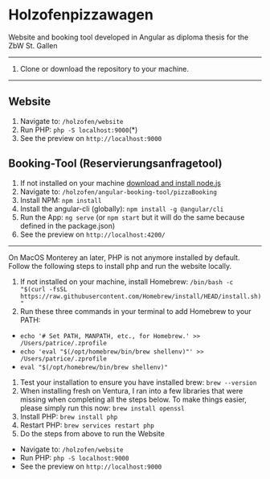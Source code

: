 # Holzofenpizzawagen
Website and booking tool developed in Angular as diploma thesis for the ZbW St. Gallen

___
1. Clone or download the repository to your machine.
___

## Website
1. Navigate to: `/holzofen/website`
2. Run PHP: `php -S localhost:9000`(*)
3. See the preview on `http://localhost:9000`

## Booking-Tool (Reservierungsanfragetool)
1. If not installed on your machine [download and install node.js](https://nodejs.org/de/download/ "external Link to the node website")
1. Navigate to: `/holzofen/angular-booking-tool/pizzaBooking`
1. Install NPM: `npm install`
1. Install the angular-cli (globally): `npm install -g @angular/cli`
1. Run the App: `ng serve` (or `npm start` but it will do the same because defined in the package.json)
1. See the preview on `http://localhost:4200/`

___
On MacOS Monterey an later, PHP is not anymore installed by default. Follow the following steps to install php and run the website locally.
1. If not installed on your machine, install Homebrew: `/bin/bash -c "$(curl -fsSL https://raw.githubusercontent.com/Homebrew/install/HEAD/install.sh)"`
1. Run these three commands in your terminal to add Homebrew to your PATH:
  * `echo '# Set PATH, MANPATH, etc., for Homebrew.' >> /Users/patrice/.zprofile`
  * `echo 'eval "$(/opt/homebrew/bin/brew shellenv)"' >> /Users/patrice/.zprofile`
  * `eval "$(/opt/homebrew/bin/brew shellenv)"`
1. Test your installation to ensure you have installed brew: `brew --version`
1. When installing fresh on Ventura, I ran into a few libraries that were missing when completing all the steps below. To make things easier, please simply run this now: `brew install openssl`
1. Install PHP: `brew install php`
1. Restart PHP: `brew services restart php`
1. Do the steps from above to run the Website
  * Navigate to: `/holzofen/website`
  * Run PHP: `php -S localhost:9000`
  * See the preview on `http://localhost:9000`

    
